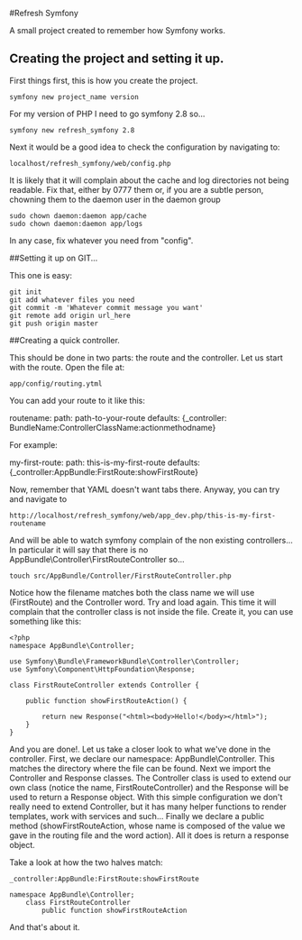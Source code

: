 #Refresh Symfony

A small project created to remember how Symfony works.

## Creating the project and setting it up.

First things first, this is how you create the project.

	symfony new project_name version

For my version of PHP I need to go symfony 2.8 so...
	
	symfony new refresh_symfony 2.8

Next it would be a good idea to check the configuration by navigating to:

	localhost/refresh_symfony/web/config.php

It is likely that it will complain about the cache and log directories not being readable. Fix that, either by 0777 them or, if you are a subtle person, chowning them to the daemon user in the daemon group

	sudo chown daemon:daemon app/cache
	sudo chown daemon:daemon app/logs

In any case, fix whatever you need from "config".

##Setting it up on GIT...

This one is easy:

	git init
	git add whatever files you need
	git commit -m 'Whatever commit message you want'
	git remote add origin url_here
	git push origin master

##Creating a quick controller.

This should be done in two parts: the route and the controller. Let us start with the route. Open the file at:

	app/config/routing.ytml

You can add your route to it like this:

routename:
    path: path-to-your-route
    defaults: {_controller: BundleName:ControllerClassName:actionmethodname}

For example:

my-first-route:
   path: this-is-my-first-route
   defaults: {_controller:AppBundle:FirstRoute:showFirstRoute}

Now, remember that YAML doesn't want tabs there. Anyway, you can try and navigate to 

	http://localhost/refresh_symfony/web/app_dev.php/this-is-my-first-routename

And will be able to watch symfony complain of the non existing controllers...  In particular it will say that there is no AppBundle\Controller\FirstRouteController so...

	touch src/AppBundle/Controller/FirstRouteController.php

Notice how the filename matches both the class name we will use (FirstRoute) and the Controller word. Try and load again. This time it will complain that the controller class is not inside the file. Create it, you can use something like this:

	<?php
	namespace AppBundle\Controller;

	use Symfony\Bundle\FrameworkBundle\Controller\Controller;
	use Symfony\Component\HttpFoundation\Response;

	class FirstRouteController extends Controller {

		public function showFirstRouteAction() {

			return new Response("<html><body>Hello!</body></html>");
		}
	}

And you are done!. Let us take a closer look to what we've done in the controller. First, we declare our namespace: AppBundle\Controller. This matches the directory where the file can be found. Next we import the Controller and Response classes. The Controller class is used to extend our own class (notice the name, FirstRouteController) and the Response will be used to return a Response object. With this simple configuration we don't really need to extend Controller, but it has many helper functions to render templates, work with services and such... Finally we declare a public method (showFirstRouteAction, whose name is composed of the value we gave in the routing file and the word action). All it does is return a response object.

Take a look at how the two halves match:

	_controller:AppBundle:FirstRoute:showFirstRoute

	namespace AppBundle\Controller;
		class FirstRouteController
			public function showFirstRouteAction

And that's about it.

